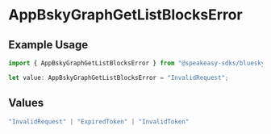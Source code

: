 # AppBskyGraphGetListBlocksError

## Example Usage

```typescript
import { AppBskyGraphGetListBlocksError } from "@speakeasy-sdks/bluesky/models/errors";

let value: AppBskyGraphGetListBlocksError = "InvalidRequest";
```

## Values

```typescript
"InvalidRequest" | "ExpiredToken" | "InvalidToken"
```